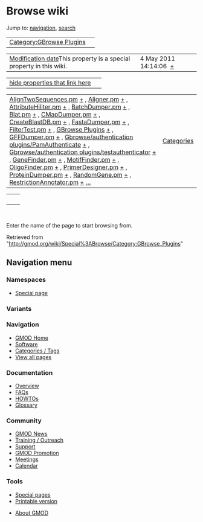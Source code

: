 <div id="mw-page-base" class="noprint">

</div>

<div id="mw-head-base" class="noprint">

</div>

<div id="content" class="mw-body" role="main">

<span id="top"></span>

<div id="mw-js-message" style="display:none;">

</div>



# <span dir="auto">Browse wiki</span>

<div id="bodyContent">

<div id="contentSub">

</div>

<div id="jump-to-nav" class="mw-jump">

Jump to: [navigation](#mw-navigation), [search](#p-search)

</div>

<div id="mw-content-text">

|  |  |
|----|----|
| [Category:GBrowse Plugins](/wiki/Category:GBrowse_Plugins "Category:GBrowse Plugins") |  |

|  |  |
|----|----|
| <span class="smw-highlighter" data-type="1" state="inline" data-title="Property"><span class="smwbuiltin">[Modification date](/wiki/Property:Modification_date "Property:Modification date")</span><span class="smwttcontent">This property is a special property in this wiki.</span></span> | <span class="smwb-value">4 May 2011 14:14:06  <span class="smwsearch">[+](/wiki/Special%3ASearchByProperty/Modification-20date/4-20May-202011-2014:14:06 "Special%3ASearchByProperty/Modification-20date/4-20May-202011-2014:14:06")</span></span> |

<span id="smw_browse_incoming"></span>

|  |  |
|----|----|
| [hide properties that link here](/mediawiki/index.php?title=Special:Browse&offset=0&dir=out&article=Category%3AGBrowse+Plugins)  |  |

|  |  |
|----|----|
| <span class="smwb-ivalue">[AlignTwoSequences.pm](/wiki/AlignTwoSequences.pm "AlignTwoSequences.pm") <span class="smwbrowse">[+](/wiki/Special%3ABrowse/AlignTwoSequences.pm "Special%3ABrowse/AlignTwoSequences.pm")</span></span> , <span class="smwb-ivalue">[Aligner.pm](/wiki/Aligner.pm "Aligner.pm") <span class="smwbrowse">[+](/wiki/Special%3ABrowse/Aligner.pm "Special%3ABrowse/Aligner.pm")</span></span> , <span class="smwb-ivalue">[AttributeHiliter.pm](/wiki/AttributeHiliter.pm "AttributeHiliter.pm") <span class="smwbrowse">[+](/wiki/Special%3ABrowse/AttributeHiliter.pm "Special%3ABrowse/AttributeHiliter.pm")</span></span> , <span class="smwb-ivalue">[BatchDumper.pm](/wiki/BatchDumper.pm "BatchDumper.pm") <span class="smwbrowse">[+](/wiki/Special%3ABrowse/BatchDumper.pm "Special%3ABrowse/BatchDumper.pm")</span></span> , <span class="smwb-ivalue">[Blat.pm](/wiki/Blat.pm "Blat.pm") <span class="smwbrowse">[+](/wiki/Special%3ABrowse/Blat.pm "Special%3ABrowse/Blat.pm")</span></span> , <span class="smwb-ivalue">[CMapDumper.pm](/wiki/CMapDumper.pm "CMapDumper.pm") <span class="smwbrowse">[+](/wiki/Special%3ABrowse/CMapDumper.pm "Special%3ABrowse/CMapDumper.pm")</span></span> , <span class="smwb-ivalue">[CreateBlastDB.pm](/wiki/CreateBlastDB.pm "CreateBlastDB.pm") <span class="smwbrowse">[+](/wiki/Special%3ABrowse/CreateBlastDB.pm "Special%3ABrowse/CreateBlastDB.pm")</span></span> , <span class="smwb-ivalue">[FastaDumper.pm](/wiki/FastaDumper.pm "FastaDumper.pm") <span class="smwbrowse">[+](/wiki/Special%3ABrowse/FastaDumper.pm "Special%3ABrowse/FastaDumper.pm")</span></span> , <span class="smwb-ivalue">[FilterTest.pm](/wiki/FilterTest.pm "FilterTest.pm") <span class="smwbrowse">[+](/wiki/Special%3ABrowse/FilterTest.pm "Special%3ABrowse/FilterTest.pm")</span></span> , <span class="smwb-ivalue">[GBrowse Plugins](/wiki/GBrowse_Plugins "GBrowse Plugins") <span class="smwbrowse">[+](/wiki/Special%3ABrowse/GBrowse-20Plugins "Special%3ABrowse/GBrowse-20Plugins")</span></span> , <span class="smwb-ivalue">[GFFDumper.pm](/wiki/GFFDumper.pm "GFFDumper.pm") <span class="smwbrowse">[+](/wiki/Special%3ABrowse/GFFDumper.pm "Special%3ABrowse/GFFDumper.pm")</span></span> , <span class="smwb-ivalue">[Gbrowse/authentication plugins/PamAuthenticate](/wiki/Gbrowse/authentication_plugins/PamAuthenticate "Gbrowse/authentication plugins/PamAuthenticate") <span class="smwbrowse">[+](/wiki/Special%3ABrowse/Gbrowse-2Fauthentication-20plugins-2FPamAuthenticate "Special%3ABrowse/Gbrowse-2Fauthentication-20plugins-2FPamAuthenticate")</span></span> , <span class="smwb-ivalue">[Gbrowse/authentication plugins/testauthenticator](/wiki/Gbrowse/authentication_plugins/testauthenticator "Gbrowse/authentication plugins/testauthenticator") <span class="smwbrowse">[+](/wiki/Special%3ABrowse/Gbrowse-2Fauthentication-20plugins-2Ftestauthenticator "Special%3ABrowse/Gbrowse-2Fauthentication-20plugins-2Ftestauthenticator")</span></span> , <span class="smwb-ivalue">[GeneFinder.pm](/wiki/GeneFinder.pm "GeneFinder.pm") <span class="smwbrowse">[+](/wiki/Special%3ABrowse/GeneFinder.pm "Special%3ABrowse/GeneFinder.pm")</span></span> , <span class="smwb-ivalue">[MotifFinder.pm](/wiki/MotifFinder.pm "MotifFinder.pm") <span class="smwbrowse">[+](/wiki/Special%3ABrowse/MotifFinder.pm "Special%3ABrowse/MotifFinder.pm")</span></span> , <span class="smwb-ivalue">[OligoFinder.pm](/wiki/OligoFinder.pm "OligoFinder.pm") <span class="smwbrowse">[+](/wiki/Special%3ABrowse/OligoFinder.pm "Special%3ABrowse/OligoFinder.pm")</span></span> , <span class="smwb-ivalue">[PrimerDesigner.pm](/wiki/PrimerDesigner.pm "PrimerDesigner.pm") <span class="smwbrowse">[+](/wiki/Special%3ABrowse/PrimerDesigner.pm "Special%3ABrowse/PrimerDesigner.pm")</span></span> , <span class="smwb-ivalue">[ProteinDumper.pm](/wiki/ProteinDumper.pm "ProteinDumper.pm") <span class="smwbrowse">[+](/wiki/Special%3ABrowse/ProteinDumper.pm "Special%3ABrowse/ProteinDumper.pm")</span></span> , <span class="smwb-ivalue">[RandomGene.pm](/wiki/RandomGene.pm "RandomGene.pm") <span class="smwbrowse">[+](/wiki/Special%3ABrowse/RandomGene.pm "Special%3ABrowse/RandomGene.pm")</span></span> , <span class="smwb-ivalue">[RestrictionAnnotator.pm](/wiki/RestrictionAnnotator.pm "RestrictionAnnotator.pm") <span class="smwbrowse">[+](/wiki/Special%3ABrowse/RestrictionAnnotator.pm "Special%3ABrowse/RestrictionAnnotator.pm")</span></span> […](/mediawiki/index.php?title=Special%3ASearchByProperty&property=&value=Category%3AGBrowse+Plugins) | [Categories](/wiki/Special:Categories "Special:Categories") |

|     |     |
|-----|-----|
|     |     |

 

Enter the name of the page to start browsing from.  

</div>

<div class="printfooter">

Retrieved from
"<http://gmod.org/wiki/Special%3ABrowse/Category:GBrowse_Plugins>"

</div>

<div id="catlinks" class="catlinks catlinks-allhidden">

</div>

<div class="visualClear">

</div>

</div>

</div>

<div id="mw-navigation">

## Navigation menu

<div id="mw-head">



<div id="left-navigation">

<div id="p-namespaces" class="vectorTabs" role="navigation"
aria-labelledby="p-namespaces-label">

### Namespaces

- <span id="ca-nstab-special">[Special
  page](/wiki/Special%3ABrowse/Category:GBrowse_Plugins "This is a special page, you cannot edit the page itself")</span>

</div>

<div id="p-variants" class="vectorMenu emptyPortlet" role="navigation"
aria-labelledby="p-variants-label">

### 

### Variants[](#)

<div class="menu">

</div>

</div>

</div>





</div>



</div>

</div>

</div>

<div id="mw-panel">

<div id="p-logo" role="banner">

<a href="/wiki/Main_Page"
style="background-image: url(http://gmod.org/images/GMOD-cogs.png);"
title="Visit the main page"></a>

</div>

<div id="p-Navigation" class="portal" role="navigation"
aria-labelledby="p-Navigation-label">

### Navigation

<div class="body">

- <span id="n-GMOD-Home">[GMOD Home](/wiki/Main_Page)</span>
- <span id="n-Software">[Software](/wiki/GMOD_Components)</span>
- <span id="n-Categories-.2F-Tags">[Categories /
  Tags](/wiki/Categories)</span>
- <span id="n-View-all-pages">[View all
  pages](/wiki/Special:AllPages)</span>

</div>

</div>

<div id="p-Documentation" class="portal" role="navigation"
aria-labelledby="p-Documentation-label">

### Documentation

<div class="body">

- <span id="n-Overview">[Overview](/wiki/Overview)</span>
- <span id="n-FAQs">[FAQs](/wiki/Category:FAQ)</span>
- <span id="n-HOWTOs">[HOWTOs](/wiki/Category:HOWTO)</span>
- <span id="n-Glossary">[Glossary](/wiki/Glossary)</span>

</div>

</div>

<div id="p-Community" class="portal" role="navigation"
aria-labelledby="p-Community-label">

### Community

<div class="body">

- <span id="n-GMOD-News">[GMOD News](/wiki/GMOD_News)</span>
- <span id="n-Training-.2F-Outreach">[Training /
  Outreach](/wiki/Training_and_Outreach)</span>
- <span id="n-Support">[Support](/wiki/Support)</span>
- <span id="n-GMOD-Promotion">[GMOD
  Promotion](/wiki/GMOD_Promotion)</span>
- <span id="n-Meetings">[Meetings](/wiki/Meetings)</span>
- <span id="n-Calendar">[Calendar](/wiki/Calendar)</span>

</div>

</div>

<div id="p-tb" class="portal" role="navigation"
aria-labelledby="p-tb-label">

### Tools

<div class="body">

- <span id="t-specialpages"><a href="/wiki/Special:SpecialPages" accesskey="q"
  title="A list of all special pages [q]">Special pages</a></span>
- <span id="t-print"><a
  href="/mediawiki/index.php?title=Special%3ABrowse/Category:GBrowse_Plugins&amp;printable=yes"
  rel="alternate" accesskey="p"
  title="Printable version of this page [p]">Printable version</a></span>

</div>

</div>

</div>

</div>

<div id="footer" role="contentinfo">

- <span id="footer-places-about">[About
  GMOD](/wiki/GMOD:About "GMOD:About")</span>

<!-- -->






</div>
